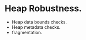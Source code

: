 Heap Robustness.
================
- Heap data bounds checks.
- Heap metadata checks.
- fragmentation.